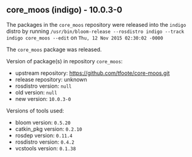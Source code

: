 ## core_moos (indigo) - 10.0.3-0

The packages in the `core_moos` repository were released into the `indigo` distro by running `/usr/bin/bloom-release --rosdistro indigo --track indigo core_moos --edit` on `Thu, 12 Nov 2015 02:30:02 -0000`

The `core_moos` package was released.

Version of package(s) in repository `core_moos`:
- upstream repository: https://github.com/tfoote/core-moos.git
- release repository: unknown
- rosdistro version: `null`
- old version: `null`
- new version: `10.0.3-0`

Versions of tools used:
- bloom version: `0.5.20`
- catkin_pkg version: `0.2.10`
- rosdep version: `0.11.4`
- rosdistro version: `0.4.2`
- vcstools version: `0.1.38`


